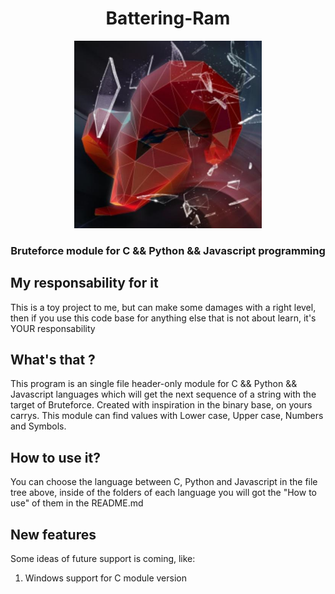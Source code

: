 <div align="center">
  <h1>Battering-Ram</h1>
  <img width="300px" src="./assets/Battering-Ram image.jpeg"/>
  <h3>Bruteforce module for C && Python && Javascript programming</h3>
</div>

## My responsability for it
This is a toy project to me, but can make some damages with a right level, then if you use this code base for anything else that is not about learn, it's YOUR responsability

## What's that ?
This program is an single file header-only module for C && Python && Javascript languages which will get the next sequence of a string with the target of Bruteforce. Created with inspiration in the binary base, on yours carrys. This module can find values with Lower case, Upper case, Numbers and Symbols.

## How to use it?
You can choose the language between C, Python and Javascript in the file tree above, inside of the folders of each language you will got the "How to use" of them in the README.md

## New features
Some ideas of future support is coming, like:
<ol>
  <li> Windows support for C module version</li>
</ol>



